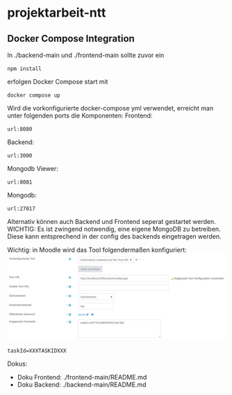 # projektarbeit-ntt

## Docker Compose Integration

In ./backend-main und ./frontend-main sollte zuvor ein
```
npm install
```
erfolgen
Docker Compose start mit

```
docker compose up
```

Wird die vorkonfigurierte docker-compose yml verwendet, erreicht man unter folgenden ports die Komponenten:
Frontend:
```
url:8080
```
Backend:
```
url:3000
```
Mongodb Viewer:
```
url:8081
```
Mongodb:
```
url:27017
```
Alternativ können auch Backend und Frontend seperat gestartet werden.
WICHTIG: Es ist zwingend notwendig, eine eigene MongoDB zu betreiben.
Diese kann entsprechend in der config des backends eingetragen werden.

Wichtig:
in Moodle wird das Tool folgendermaßen konfiguriert:
![Alt text](/moodleConfig.png?raw=true "Moodle Config")
```
taskId=XXXTASKIDXXX
```

Dokus:  
- Doku Frontend: ./frontend-main/README.md
- Doku Backend: ./backend-main/README.md
